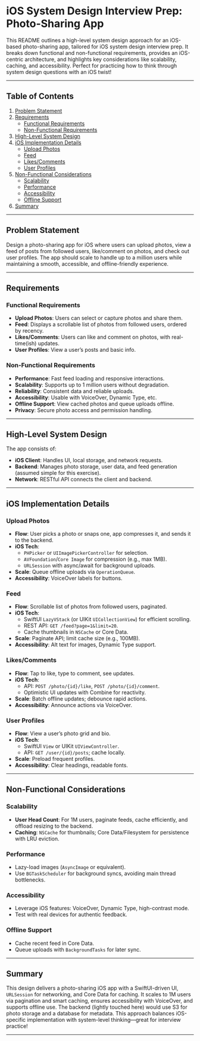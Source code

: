 # iOS System Design Interview Prep: Photo-Sharing App

This README outlines a high-level system design approach for an iOS-based photo-sharing app, tailored for iOS system design interview prep. It breaks down functional and non-functional requirements, provides an iOS-centric architecture, and highlights key considerations like scalability, caching, and accessibility. Perfect for practicing how to think through system design questions with an iOS twist!

---

## Table of Contents
1. [Problem Statement](#problem-statement)
2. [Requirements](#requirements)
   - [Functional Requirements](#functional-requirements)
   - [Non-Functional Requirements](#non-functional-requirements)
3. [High-Level System Design](#high-level-system-design)
4. [iOS Implementation Details](#ios-implementation-details)
   - [Upload Photos](#upload-photos)
   - [Feed](#feed)
   - [Likes/Comments](#likescomments)
   - [User Profiles](#user-profiles)
5. [Non-Functional Considerations](#non-functional-considerations)
   - [Scalability](#scalability)
   - [Performance](#performance)
   - [Accessibility](#accessibility)
   - [Offline Support](#offline-support)
6. [Summary](#summary)

---

## Problem Statement
Design a photo-sharing app for iOS where users can upload photos, view a feed of posts from followed users, like/comment on photos, and check out user profiles. The app should scale to handle up to a million users while maintaining a smooth, accessible, and offline-friendly experience.

---

## Requirements

### Functional Requirements
- **Upload Photos**: Users can select or capture photos and share them.
- **Feed**: Displays a scrollable list of photos from followed users, ordered by recency.
- **Likes/Comments**: Users can like and comment on photos, with real-time(ish) updates.
- **User Profiles**: View a user’s posts and basic info.

### Non-Functional Requirements
- **Performance**: Fast feed loading and responsive interactions.
- **Scalability**: Supports up to 1 million users without degradation.
- **Reliability**: Consistent data and reliable uploads.
- **Accessibility**: Usable with VoiceOver, Dynamic Type, etc.
- **Offline Support**: View cached photos and queue uploads offline.
- **Privacy**: Secure photo access and permission handling.

---

## High-Level System Design
The app consists of:
- **iOS Client**: Handles UI, local storage, and network requests.
- **Backend**: Manages photo storage, user data, and feed generation (assumed simple for this exercise).
- **Network**: RESTful API connects the client and backend.


---

## iOS Implementation Details

### Upload Photos
- **Flow**: User picks a photo or snaps one, app compresses it, and sends it to the backend.
- **iOS Tech**:
  - `PHPicker` or `UIImagePickerController` for selection.
  - `AVFoundation`/`Core Image` for compression (e.g., max 1MB).
  - `URLSession` with async/await for background uploads.
- **Scale**: Queue offline uploads via `OperationQueue`.
- **Accessibility**: VoiceOver labels for buttons.

### Feed
- **Flow**: Scrollable list of photos from followed users, paginated.
- **iOS Tech**:
  - SwiftUI `LazyVStack` (or UIKit `UICollectionView`) for efficient scrolling.
  - REST API: `GET /feed?page=1&limit=20`.
  - Cache thumbnails in `NSCache` or Core Data.
- **Scale**: Paginate API; limit cache size (e.g., 100MB).
- **Accessibility**: Alt text for images, Dynamic Type support.

### Likes/Comments
- **Flow**: Tap to like, type to comment, see updates.
- **iOS Tech**:
  - API: `POST /photo/{id}/like`, `POST /photo/{id}/comment`.
  - Optimistic UI updates with Combine for reactivity.
- **Scale**: Batch offline updates; debounce rapid actions.
- **Accessibility**: Announce actions via VoiceOver.

### User Profiles
- **Flow**: View a user’s photo grid and bio.
- **iOS Tech**:
  - SwiftUI `View` or UIKit `UIViewController`.
  - API: `GET /user/{id}/posts`; cache locally.
- **Scale**: Preload frequent profiles.
- **Accessibility**: Clear headings, readable fonts.

---

## Non-Functional Considerations

### Scalability
- **User Head Count**: For 1M users, paginate feeds, cache efficiently, and offload resizing to the backend.
- **Caching**: `NSCache` for thumbnails; Core Data/Filesystem for persistence with LRU eviction.

### Performance
- Lazy-load images (`AsyncImage` or equivalent).
- Use `BGTaskScheduler` for background syncs, avoiding main thread bottlenecks.

### Accessibility
- Leverage iOS features: VoiceOver, Dynamic Type, high-contrast mode.
- Test with real devices for authentic feedback.

### Offline Support
- Cache recent feed in Core Data.
- Queue uploads with `BackgroundTasks` for later sync.

---

## Summary
This design delivers a photo-sharing iOS app with a SwiftUI-driven UI, `URLSession` for networking, and Core Data for caching. It scales to 1M users via pagination and smart caching, ensures accessibility with VoiceOver, and supports offline use. The backend (lightly touched here) would use S3 for photo storage and a database for metadata. This approach balances iOS-specific implementation with system-level thinking—great for interview practice!

---
